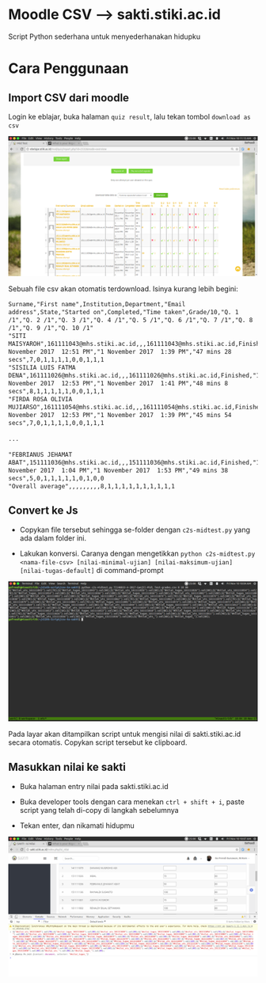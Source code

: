 # Moodle CSV --> sakti.stiki.ac.id

Script Python sederhana untuk menyederhanakan hidupku

# Cara Penggunaan

## Import CSV dari moodle

Login ke eblajar, buka halaman `quiz result`, lalu tekan tombol `download as csv`

![export-ebelajar](img/export-ebelajar.png)

Sebuah file csv akan otomatis terdownload. Isinya kurang lebih begini:

```csv
Surname,"First name",Institution,Department,"Email address",State,"Started on",Completed,"Time taken",Grade/10,"Q. 1 /1","Q. 2 /1","Q. 3 /1","Q. 4 /1","Q. 5 /1","Q. 6 /1","Q. 7 /1","Q. 8 /1","Q. 9 /1","Q. 10 /1"
"SITI MAISYAROH",161111043@mhs.stiki.ac.id,,,161111043@mhs.stiki.ac.id,Finished,"1 November 2017  12:51 PM","1 November 2017  1:39 PM","47 mins 28 secs",7,0,1,1,1,1,0,0,1,1,1
"SISILIA LUIS FATMA DENA",161111026@mhs.stiki.ac.id,,,161111026@mhs.stiki.ac.id,Finished,"1 November 2017  12:53 PM","1 November 2017  1:41 PM","48 mins 8 secs",8,1,1,1,1,1,0,0,1,1,1
"FIRDA ROSA OLIVIA MUJIARSO",161111054@mhs.stiki.ac.id,,,161111054@mhs.stiki.ac.id,Finished,"1 November 2017  12:53 PM","1 November 2017  1:39 PM","45 mins 54 secs",7,0,1,1,1,1,0,0,1,1,1

...

"FEBRIANUS JEHAMAT ABAT",151111036@mhs.stiki.ac.id,,,151111036@mhs.stiki.ac.id,Finished,"1 November 2017  1:04 PM","1 November 2017  1:53 PM","49 mins 38 secs",5,0,1,1,1,1,1,0,1,0,0
"Overall average",,,,,,,,,8,1,1,1,1,1,1,1,1,1,1
```

## Convert ke Js

* Copykan file tersebut sehingga se-folder dengan `c2s-midtest.py` yang ada dalam folder ini.

* Lakukan konversi. Caranya dengan mengetikkan `python c2s-midtest.py <nama-file-csv> [nilai-minimal-ujian] [nilai-maksimum-ujian] [nilai-tugas-default]` di command-prompt

![convert-ke-js](img/convert-ke-js.png)

Pada layar akan ditampilkan script untuk mengisi nilai di sakti.stiki.ac.id secara otomatis. Copykan script tersebut ke clipboard.

## Masukkan nilai ke sakti

* Buka halaman entry nilai pada sakti.stiki.ac.id

* Buka developer tools dengan cara menekan `ctrl + shift + i`, paste script yang telah di-copy di langkah sebelumnya

* Tekan enter, dan nikamati hidupmu

![masukkan-ke-sakti](img/masukkan-ke-sakti.png)

